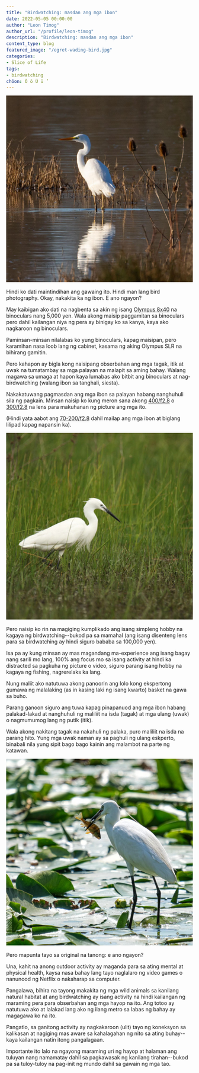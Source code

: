 ```yaml
---
title: "Birdwatching: masdan ang mga ibon"
date: 2022-05-05 00:00:00
author: "Leon Timog"
author_url: "/profile/leon-timog"
description: "Birdwatching: masdan ang mga ibon"
content_type: blog
featured_image: "/egret-wading-bird.jpg"
categories:
- Slice of Life
tags:
- birdwatching
chōon: Ō ō Ū ū ’
---
```

![The great white egret](egret-wading-bird.jpg "The great white egret by [TheOtherKev](https://pixabay.com/photos/great-white-egret-wading-bird-4778216/)")

Hindi ko dati maintindihan ang gawaing ito. Hindi man lang bird photography. Okay, nakakita ka ng ibon. E ano ngayon?

May kaibigan ako dati na nagbenta sa akin ng isang [Olympus 8x40](https://www.amazon.co.jp/-/en/V501022BU000-Lightweight-Observation-Watching-Concerts/dp/B08KVVJH7Q/ref=sr_1_8?crid=252X2R7LOZF71&keywords=%E3%82%AA%E3%83%AA%E3%83%B3%E3%83%91%E3%82%B9olympus%E5%8F%8C%E7%9C%BC%E9%8F%A18+40dpi&qid=1651717452&sprefix=olympus+8%2F40%2Caps%2C224&sr=8-8) na binoculars nang 5,000 yen. Wala akong maisip paggamitan sa binoculars pero dahil kailangan niya ng pera ay binigay ko sa kanya, kaya ako nagkaroon ng binoculars.

Paminsan-minsan nilalabas ko yung binoculars, kapag maisipan, pero karamihan nasa loob lang ng cabinet, kasama ng aking Olympus SLR na bihirang gamitin.

Pero kahapon ay bigla kong naisipang obserbahan ang mga tagak, itik at uwak na tumatambay sa mga palayan na malapit sa aming bahay. Walang magawa sa umaga at hapon kaya lumabas ako bitbit ang binoculars at nag-birdwatching (walang ibon sa tanghali, siesta).

Nakakatuwang pagmasdan ang mga ibon sa palayan habang nanghuhuli sila ng pagkain. Minsan naisip ko kung meron sana akong [400/f2.8](https://www.nikonusa.com/en/Nikon-Products/Product/Camera-Lenses/AF-S-NIKKOR-400mm-f%252F2.8E-FL-ED-VR.html) o [300/f2.8](https://www.nikonusa.com/en/nikon-products/product/camera-lenses/af-s-nikkor-300mm-f2.8g-ed-vr-ii.html) na lens para makuhanan ng picture ang mga ito.

(Hindi yata aabot ang [70-200/f2.8](https://www.nikonusa.com/en/Nikon-Products/Product/Camera-Lenses/AF-S-NIKKOR-70-200mm-f%252F2.8G-ED-VR-II.html) dahil mailap ang mga ibon at biglang lilipad kapag napansin ka).

![Little egret](egret-wading-bird-green.jpg "Little egret by [OrnaW](https://pixabay.com/photos/bird-little-egret-wildlife-nature-4052359/)")

Pero naisip ko rin na magiging kumplikado ang isang simpleng hobby na kagaya ng birdwatching--bukod pa sa mamahal (ang isang disenteng lens para sa birdwatching ay hindi siguro bababa sa 100,000 yen).

Isa pa ay kung minsan ay mas magandang ma-experience ang isang bagay nang sarili mo lang, 100% ang focus mo sa isang activity at hindi ka distracted sa pagkuha ng picture o video, siguro parang isang hobby na kagaya ng fishing, nagrerelaks ka lang.

Nung maliit ako natutuwa akong panoorin ang lolo kong ekspertong gumawa ng malalaking (as in kasing laki ng isang kwarto) basket na gawa sa buho.

Parang ganoon siguro ang tuwa kapag pinapanuod ang mga ibon habang palakad-lakad at nanghuhuli ng maliliit na isda (tagak) at mga ulang (uwak) o nagmumumog lang ng putik (itik).

Wala akong nakitang tagak na nakahuli ng palaka, puro maliliit na isda na parang hito. Yung mga uwak naman ay sa paghuli ng ulang eskperto, binabali nila yung sipit bago bago kainin ang malambot na parte ng katawan.

![Little egret catches fish](egret-wading-bird-with-fish.jpg "Little egret catches fish by [andreiprodan_](https://pixabay.com/photos/little-egret-bird-fish-swamp-lake-5812215/)")

Pero mapunta tayo sa original na tanong: e ano ngayon?

Una, kahit na anong outdoor activity ay maganda para sa ating mental at physical health, kaysa nasa bahay lang tayo naglalaro ng video games o nanunood ng Netflix o nakaharap sa computer.

Pangalawa, bihira na tayong makakita ng mga wild animals sa kanilang natural habitat at ang birdwatching ay isang activity na hindi kailangan ng maraming pera para obserbahan ang mga hayop na ito. Ang totoo ay natutuwa ako at lalakad lang ako ng ilang metro sa labas ng bahay ay magagawa ko na ito.

Pangatlo, sa ganitong activity ay nagkakaroon (ulit) tayo ng koneksyon sa kalikasan at nagiging mas aware sa kahalagahan ng nito sa ating buhay--kaya kailangan natin itong pangalagaan.

Importante ito lalo na ngayong maraming uri ng hayop at halaman ang tuluyan nang namamatay dahil sa pagkawasak ng kanilang tirahan--bukod pa sa tuloy-tuloy na pag-init ng mundo dahil sa gawain ng mga tao.